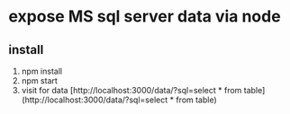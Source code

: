 # expose MS sql server data via node

## install
1. npm install
2. npm start
3. visit for data [http://localhost:3000/data/?sql=select * from table](http://localhost:3000/data/?sql=select * from table)

